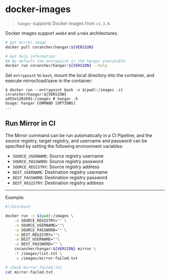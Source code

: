 # docker-images

> `hangar` supports Docker images from `v1.3.0`.

Docker images support `amd64` and `arm64` architectures.

```sh
# get mirror image
docker pull cnrancher/hangar:${VERSION}

# Get help information
## By default the entrypoint is the hangar executable
docker run cnrancher/hangar:${VERSION} --help
```

Set `entrypoint` to `bash`, mount the local directory into the container, and execute mirror/load/save in the container:
```console
$ docker run --entrypoint bash -v $(pwd):/images -it cnrancher/hangar:${VERSION}
a455e1202691:/images # hangar -h
Usage: hangar COMMAND [OPTIONS]
...
```

## Run Mirror in CI

The Mirror command can be run automatically in a CI Pipeline, and the source registry, target registry, and username and password can be specified by setting the following environment variables:
- `SOURCE_USERNAME`: Source registry username
- `SOURCE_PASSWORD`: Source registry password
- `SOURCE_REGISTRY`: Source registry address
- `DEST_USERNAME`: Destination registry username
- `DEST_PASSWORD`: Destination registry password
- `DEST_REGISTRY`: Destination registry address

----

Example:

```bash
#!/bin/bash

docker run -v $(pwd):/images \
    -e SOURCE_REGISTRY="" \
    -e SOURCE_USERNAME=""\
    -e SOURCE_PASSWORD="" \
    -e DEST_REGISTRY=""\
    -e DEST_USERNAME=""\
    -e DEST_PASSWORD="" \
    cnrancher/hangar:${VERSION} mirror \
    -f /images/list.txt \
    -o /images/mirror-failed.txt

# check mirror-failed.txt
cat mirror-failed.txt
```
